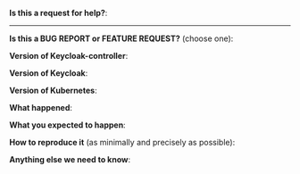 <!-- Thanks for filing an issue!
Before hitting the button, please answer these questions.
It's helpful to search the existing GitHub issues first.
It's possible that another user has already reported the issue you're facing,
or it's a known issue that we're already aware of-->

**Is this a request for help?**:

---

**Is this a BUG REPORT or FEATURE REQUEST?** (choose one):



<!--
If this is a BUG REPORT, please:
  - Fill in as much of the template below as you can.  If you leave out
    information, we can't help you as well.

If this is a FEATURE REQUEST, please:
  - Describe *in detail* the feature/behavior/change you'd like to see.

In both cases, be ready for followup questions, and please respond in a timely
manner.  If we can't reproduce a bug or think a feature already exists, we
might close your issue.  If we're wrong, PLEASE feel free to reopen it and
explain why.
-->

**Version of Keycloak-controller**:



**Version of Keycloak**:



**Version of Kubernetes**:



**What happened**:



**What you expected to happen**:



**How to reproduce it** (as minimally and precisely as possible):



**Anything else we need to know**:


